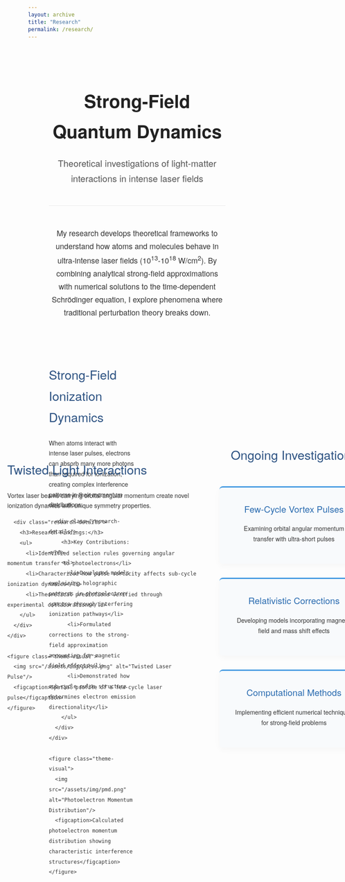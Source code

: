 ```yaml
---
layout: archive
title: "Research"
permalink: /research/
---
```


<div class="research-page">
  <header class="research-header">
    <h1>Strong-Field Quantum Dynamics</h1>
    <p class="research-subtitle">Theoretical investigations of light-matter interactions in intense laser fields</p>
  </header>

  <section class="intro-section">
    <p>My research develops theoretical frameworks to understand how atoms and molecules behave in ultra-intense laser fields (10<sup>13</sup>-10<sup>18</sup> W/cm<sup>2</sup>). By combining analytical strong-field approximations with numerical solutions to the time-dependent Schrödinger equation, I explore phenomena where traditional perturbation theory breaks down.</p>
  </section>

  <div class="research-theme">
    <div class="theme-description">
      <h2>Strong-Field Ionization Dynamics</h2>
      <p>When atoms interact with intense laser pulses, electrons can absorb many more photons than required for ionization, creating complex interference patterns in their momentum distributions.</p>
      
      <div class="research-details">
        <h3>Key Contributions:</h3>
        <ul>
          <li>Developed models explaining holographic patterns in photoelectron spectra through interfering ionization pathways</li>
          <li>Formulated corrections to the strong-field approximation accounting for magnetic field effects</li>
          <li>Demonstrated how sub-cycle pulse structure determines electron emission directionality</li>
        </ul>
      </div>
    </div>
    
    <figure class="theme-visual">
      <img src="/assets/img/pmd.png" alt="Photoelectron Momentum Distribution"/>
      <figcaption>Calculated photoelectron momentum distribution showing characteristic interference structures</figcaption>
    </figure>
  </div>

  <div class="research-theme reversed">
    <div class="theme-description">
      <h2>Saddle-Point Methods</h2>
      <p>The saddle-point approximation provides deep physical insight by revealing dominant quantum paths in complex time.</p>
      
      <div class="research-details">
        <h3>Methodological Advances:</h3>
        <ul>
          <li>Extended standard approaches to include non-adiabatic effects in tunneling ionization</li>
          <li>Derived phase-matching conditions explaining spectral oscillations in ATI spectra</li>
          <li>Developed visualization techniques for sub-cycle electron dynamics</li>
        </ul>
      </div>
    </div>
    
    <figure class="theme-visual">
      <img src="/assets/img/saddlepoint.png" alt="Saddle Point Analysis"/>
      <figcaption>Saddle points on complex time plane with deformed integration contour</figcaption>
    </figure>
  </div>

  <div class="research-theme">
    <div class="theme-description">
      <h2>Twisted Light Interactions</h2>
      <p>Vortex laser beams carrying orbital angular momentum create novel ionization dynamics with unique symmetry properties.</p>
      
      <div class="research-details">
        <h3>Research Findings:</h3>
        <ul>
          <li>Identified selection rules governing angular momentum transfer to photoelectrons</li>
          <li>Characterized how pulse vorticity affects sub-cycle ionization dynamics</li>
          <li>Theoretical predictions verified through experimental collaborations</li>
        </ul>
      </div>
    </div>
    
    <figure class="theme-visual">
      <img src="/assets/img/pulse.png" alt="Twisted Laser Pulse"/>
      <figcaption>Spatial profile of a few-cycle laser pulse</figcaption>
    </figure>
  </div>

  <section class="current-work">
    <h2>Ongoing Investigations</h2>
    <div class="project-showcase">
      <article class="project-card">
        <h3>Few-Cycle Vortex Pulses</h3>
        <p>Examining orbital angular momentum transfer with ultra-short pulses</p>
      </article>
      <article class="project-card">
        <h3>Relativistic Corrections</h3>
        <p>Developing models incorporating magnetic field and mass shift effects</p>
      </article>
      <article class="project-card">
        <h3>Computational Methods</h3>
        <p>Implementing efficient numerical techniques for strong-field problems</p>
      </article>
    </div>
  </section>

  <section class="collaboration-note">
    <p>I welcome discussions about my research and potential collaborations. [Contact me](mailto:danish.dar@uni-jena.de) to explore these topics further.</p>
  </section>
</div>

<style>
.research-page {
  max-width: 1200px;
  margin: 0 auto;
  padding: 2rem 3rem;
  font-family: 'Helvetica Neue', Arial, sans-serif;
  color: #333;
  line-height: 1.7;
}

.research-header {
  text-align: center;
  margin-bottom: 3rem;
  padding-bottom: 1.5rem;
  border-bottom: 1px solid #eaeaea;
}

.research-header h1 {
  font-size: 2.6rem;
  color: #222;
  margin-bottom: 0.8rem;
  font-weight: 600;
}

.research-subtitle {
  font-size: 1.3rem;
  color: #555;
  font-weight: 300;
}

.intro-section {
  margin: 0 auto 4rem;
  max-width: 800px;
  font-size: 1.1rem;
  text-align: center;
}

.research-theme {
  display: flex;
  gap: 3rem;
  margin-bottom: 5rem;
  align-items: center;
}

.reversed {
  flex-direction: row-reverse;
}

.theme-description {
  flex: 1;
  min-width: 50%;
}

.theme-visual {
  flex: 1;
  min-width: 40%;
  margin: 0;
}

.theme-visual img {
  width: 100%;
  border-radius: 8px;
  box-shadow: 0 10px 30px rgba(0,0,0,0.08);
  border: 1px solid #eee;
}

figcaption {
  font-size: 0.9rem;
  color: #666;
  text-align: center;
  margin-top: 1rem;
  line-height: 1.5;
}

h2 {
  color: #2c5282;
  font-size: 1.8rem;
  margin-bottom: 1.5rem;
  font-weight: 500;
}

h3 {
  color: #4a5568;
  font-size: 1.3rem;
  margin: 2rem 0 1rem;
  font-weight: 500;
}

ul {
  padding-left: 1.5rem;
  margin: 1.5rem 0;
}

li {
  margin-bottom: 0.8rem;
  position: relative;
  padding-left: 1rem;
}

li:before {
  content: "•";
  position: absolute;
  left: 0;
  color: #4a5568;
}

.current-work {
  margin: 6rem 0 4rem;
  text-align: center;
}

.project-showcase {
  display: flex;
  gap: 2rem;
  margin-top: 3rem;
  justify-content: center;
  flex-wrap: wrap;
}

.project-card {
  flex: 1;
  min-width: 280px;
  max-width: 350px;
  padding: 2rem;
  background: #f8fafc;
  border-radius: 8px;
  border-top: 3px solid #4299e1;
  box-shadow: 0 5px 15px rgba(0,0,0,0.03);
  transition: transform 0.2s ease;
}

.project-card:hover {
  transform: translateY(-5px);
}

.project-card h3 {
  color: #2b6cb0;
  margin-top: 0;
}

.collaboration-note {
  max-width: 700px;
  margin: 5rem auto;
  padding: 2rem;
  text-align: center;
  background: #ebf8ff;
  border-radius: 8px;
  font-size: 1.1rem;
}

.collaboration-note a {
  color: #2b6cb0;
  font-weight: 500;
  text-decoration: none;
  border-bottom: 1px dotted currentColor;
}

@media (max-width: 900px) {
  .research-page {
    padding: 2rem;
  }
  
  .research-theme,
  .reversed {
    flex-direction: column;
    gap: 2rem;
  }
  
  .theme-visual {
    width: 100%;
    max-width: 600px;
    margin: 0 auto;
  }
  
  .project-card {
    min-width: 100%;
  }
}

@media (max-width: 600px) {
  .research-header h1 {
    font-size: 2rem;
  }
  
  .research-subtitle {
    font-size: 1.1rem;
  }
  
  h2 {
    font-size: 1.6rem;
  }
}
</style>
